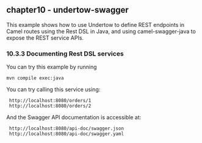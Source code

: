 chapter10 - undertow-swagger
----------------------------

This example shows how to use Undertow to define REST endpoints in Camel routes using the Rest DSL in Java,
and using camel-swagger-java to expose the REST service APIs.

### 10.3.3 Documenting Rest DSL services

You can try this example by running

    mvn compile exec:java

You can try calling this service using:
     
     http://localhost:8080/orders/1
     http://localhost:8080/orders/2

And the Swagger API documentation is accessible at:

     http://localhost:8080/api-doc/swagger.json
     http://localhost:8080/api-doc/swagger.yaml

     